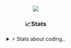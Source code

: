 <div align="center">
  
<p align="center">
  <img src="https://lanyard.cnrad.dev/api/1018290650602553364" />
</p>

### 📈Stats
<details>
    <summary> ⚡ Stats about coding.. </> </summary>
    <br/>

<!--START_SECTION:waka-->
![Code Time](http://img.shields.io/badge/Code%20Time-118%20hrs%209%20mins-blue)

![Profile Views](http://img.shields.io/badge/Profile%20Views-2-blue)

**🐱 My GitHub Data** 

> 📦 1.2 MB Used in GitHub's Storage 
 > 
> 🏆 6 Contributions in the Year 2025
 > 
> 💼 Opted to Hire
 > 
> 📜 5 Public Repositories 
 > 
> 🔑 19 Private Repositories 
 > 
**I'm an Early 🐤** 

```text
🌞 Morning                26 commits          ██░░░░░░░░░░░░░░░░░░░░░░░   06.74 % 
🌆 Daytime                185 commits         ████████████░░░░░░░░░░░░░   47.93 % 
🌃 Evening                134 commits         █████████░░░░░░░░░░░░░░░░   34.72 % 
🌙 Night                  41 commits          ███░░░░░░░░░░░░░░░░░░░░░░   10.62 % 
```
📅 **I'm Most Productive on Sunday** 

```text
Monday                   23 commits          █░░░░░░░░░░░░░░░░░░░░░░░░   05.96 % 
Tuesday                  48 commits          ███░░░░░░░░░░░░░░░░░░░░░░   12.44 % 
Wednesday                48 commits          ███░░░░░░░░░░░░░░░░░░░░░░   12.44 % 
Thursday                 59 commits          ████░░░░░░░░░░░░░░░░░░░░░   15.28 % 
Friday                   52 commits          ███░░░░░░░░░░░░░░░░░░░░░░   13.47 % 
Saturday                 69 commits          ████░░░░░░░░░░░░░░░░░░░░░   17.88 % 
Sunday                   87 commits          ██████░░░░░░░░░░░░░░░░░░░   22.54 % 
```


📊 **This Week I Spent My Time On** 

```text
🕑︎ Time Zone: Europe/Berlin

💬 Programming Languages: 
Lua                      9 hrs 52 mins       ██████████████████████░░░   88.39 % 
HTML                     27 mins             █░░░░░░░░░░░░░░░░░░░░░░░░   04.12 % 
JavaScript               25 mins             █░░░░░░░░░░░░░░░░░░░░░░░░   03.83 % 
CSS                      23 mins             █░░░░░░░░░░░░░░░░░░░░░░░░   03.55 % 
Other                    0 secs              ░░░░░░░░░░░░░░░░░░░░░░░░░   00.09 % 

🔥 Editors: 
VS Code                  11 hrs 10 mins      █████████████████████████   100.00 % 

🐱‍💻 Projects: 
[gamemode]               11 hrs 10 mins      █████████████████████████   100.00 % 

💻 Operating System: 
Windows                  11 hrs 10 mins      █████████████████████████   100.00 % 
```

**I Mostly Code in JavaScript** 

```text
JavaScript               8 repos             █████████░░░░░░░░░░░░░░░░   34.78 % 
Lua                      6 repos             ███████░░░░░░░░░░░░░░░░░░   26.09 % 
Python                   3 repos             ███░░░░░░░░░░░░░░░░░░░░░░   13.04 % 
TypeScript               2 repos             ██░░░░░░░░░░░░░░░░░░░░░░░   08.70 % 
HTML                     1 repo              █░░░░░░░░░░░░░░░░░░░░░░░░   04.35 % 
```




 Last Updated on 20/01/2025 18:24:26 UTC
<!--END_SECTION:waka-->
</details>
